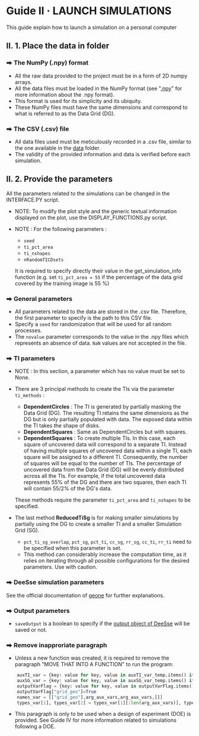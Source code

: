 # Guide II  ·  LAUNCH SIMULATIONS
This guide explain how to launch a simulation on a personal computer
## II. 1. Place the data in folder
### ⮕ The NumPy (.npy) format
- All the raw data provided to the project must be in a form of 2D numpy arrays.
- All the data files must be loaded in the NumPy format (see "[.npy](https://numpy.org/devdocs/reference/generated/numpy.lib.format.html)" for more information about the .npy format).
- This format is used for its simplicity and its ubiquity.
- These NumPy files must have the same dimensions and correspond to what is referred to as the Data Grid (DG).
### ⮕ The CSV (.csv) file
- All data files used must be meticulously recorded in a .csv file, similar to the one available in the [data](https://github.com/AxMeNi/GeoclassificationMPS/tree/main/data) folder.
- The validity of the provided information and data is verified before each simulation.

## II. 2. Provide the parameters
All the parameters related to the simulations can be changed in the INTERFACE.PY script.
- NOTE: To modify the plot style and the generic textual information displayed on the plot, use the DISPLAY_FUNCTIONS.py script.
- NOTE : For the following parameters :
  - `seed`
  - `ti_pct_area`
  - `ti_nshapes`
  - `nRandomTICDsets`

  It is required to specify directly their value in the get_simulation_info function (e.g. set `ti_pct_area = 55` if the percentage of the data grid covered by the training image is 55 %)
### ⮕ General parameters
- All parameters related to the data are stored in the .csv file. Therefore, the first parameter to specify is the path to this CSV file.
- Specify a `seed` for randomization that will be used for all random processes.
- The `novalue` parameter corresponds to the value in the .npy files which represents an absence of data. `NaN` values are not accepted in the file.
### ⮕ TI parameters
- NOTE : In this section, a parameter which has no value must be set to None.
- There are 3 principal methods to create the TIs via the parameter `ti_methods` :
  - **DependentCircles** : The TI is generated by partially masking the Data Grid (DG). The resulting TI retains the same dimensions as the DG but is only partially populated with data. The exposed data within the TI takes the shape of disks.
  - **DependentSquares** : Same as DependentCircles but with squares.
  - **DependentSquares** : To create multiple TIs. In this case, each square of uncovered data will correspond to a separate TI. Instead of having multiple squares of uncovered data within a single TI, each square will be assigned to a different TI. Consequently, the number of squares will be equal to the number of TIs. The percentage of uncovered data from the Data Grid (DG) will be evenly distributed across all the TIs. For example, if the total uncovered data represents 55% of the DG and there are two squares, then each TI will contain 55/2% of the DG's data.

  These methods require the parameter `ti_pct_area` and `ti_nshapes` to be specified.
- The last method **ReducedTiSg** is for making smaller simulations by partially using the DG to create a smaller TI and a smaller Simulation Grid (SG).
  - `pct_ti_sg_overlap`, `pct_sg`, `pct_ti`, `cc_sg`, `rr_sg`, `cc_ti`, `rr_ti` need to be specified when this parameter is set.
  - This method can considerably increase the computation time, as it relies on iterating through all possible configurations for the desired parameters. Use with caution.
### ⮕ DeeSse simulation parameters
See the official documentation of [geone](https://github.com/randlab/geone/blob/master/docs/source/notebooks/ex_deesse_01_basics.ipynb) for further explanations.
### ⮕ Output parameters
- `saveOutput` is a boolean to specify if the [output object of DeeSse](https://github.com/randlab/geone/blob/master/src/geone/deesseinterface.py#L5367) will be saved or not. 
### ⮕ Remove inapproriate paragraph
- Unless a new function was created, it is required to remove the paragraph "MOVE THAT INTO A FUNCTION" to run the program:
```python
    auxTI_var = {key: value for key, value in auxTI_var_temp.items() if key in arg_aux_vars}
    auxSG_var = {key: value for key, value in auxSG_var_temp.items() if key in arg_aux_vars}
    outputVarFlag = {key: value for key, value in outputVarFlag.items() if key in arg_aux_vars}
    outputVarFlag["grid_geo"]=True
    names_var = [["grid_geo"],arg_aux_vars,arg_aux_vars,[]]
    types_var[1], types_var[2] = types_var[1][:len(arg_aux_vars)], types_var[2][:len(arg_aux_vars)]
```
- This paragraph is only to be used when a design of experiment (DOE) is provided. See Guide IV for more information related to simulations following a DOE.

